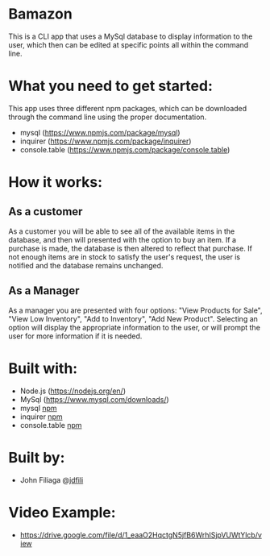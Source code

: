 # Bamazon
 This is a CLI app that uses a MySql database to display information to the user, which then can be edited at specific points all within the command line.

# What you need to get started:
  This app uses three different npm packages, which can be downloaded through the command line using the proper documentation.
  - mysql (https://www.npmjs.com/package/mysql)
  - inquirer (https://www.npmjs.com/package/inquirer)
  - console.table (https://www.npmjs.com/package/console.table)

# How it works:
 ## As a customer ##
  As a customer you will be able to see all of the available items in the database, and then will presented with the option to buy an item. If a purchase is made, the database is then altered to reflect that purchase. If not enough items are in stock to satisfy the user's request, the user is notified and the database remains unchanged. 
 ## As a Manager ##
  As a manager you are presented with four options: "View Products for Sale", "View Low Inventory", "Add to Inventory", "Add New Product". Selecting an option will display the appropriate information to the user, or will prompt the user for more information if it is needed. 
# Built with:
  - Node.js (https://nodejs.org/en/)
  - MySql (https://www.mysql.com/downloads/)
  - mysql [npm](https://www.npmjs.com/package/mysql)
  - inquirer [npm](https://www.npmjs.com/package/inquirer)
  - console.table [npm](https://www.npmjs.com/package/console.table)
# Built by:
 - John Filiaga @[jdfili](https://github.com/jdfili)
# Video Example:
 - https://drive.google.com/file/d/1_eaaO2HqctgN5jfB6WrhISjpVUWtYlcb/view
     
